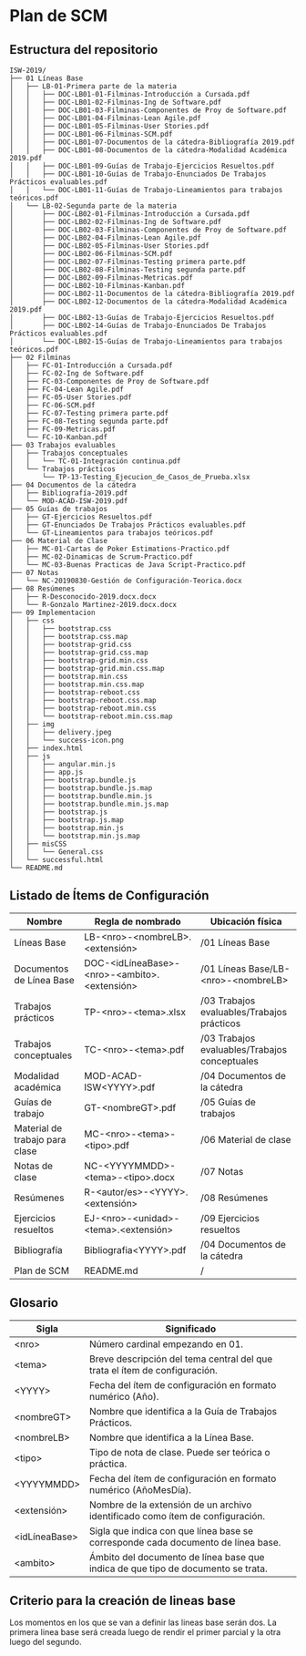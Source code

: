 # Plan de SCM

## Estructura del repositorio

```
ISW-2019/
├── 01 Líneas Base
│   ├── LB-01-Primera parte de la materia
│   │   ├── DOC-LB01-01-Filminas-Introducción a Cursada.pdf
│   │   ├── DOC-LB01-02-Filminas-Ing de Software.pdf
│   │   ├── DOC-LB01-03-Filminas-Componentes de Proy de Software.pdf
│   │   ├── DOC-LB01-04-Filminas-Lean Agile.pdf
│   │   ├── DOC-LB01-05-Filminas-User Stories.pdf
│   │   ├── DOC-LB01-06-Filminas-SCM.pdf
│   │   ├── DOC-LB01-07-Documentos de la cátedra-Bibliografía 2019.pdf
│   │   ├── DOC-LB01-08-Documentos de la cátedra-Modalidad Académica 2019.pdf
│   │   ├── DOC-LB01-09-Guías de Trabajo-Ejercicios Resueltos.pdf
│   │   ├── DOC-LB01-10-Guías de Trabajo-Enunciados De Trabajos Prácticos evaluables.pdf
│   │   └── DOC-LB01-11-Guías de Trabajo-Lineamientos para trabajos teóricos.pdf
│   └── LB-02-Segunda parte de la materia
│       ├── DOC-LB02-01-Filminas-Introducción a Cursada.pdf
│       ├── DOC-LB02-02-Filminas-Ing de Software.pdf
│       ├── DOC-LB02-03-Filminas-Componentes de Proy de Software.pdf
│       ├── DOC-LB02-04-Filminas-Lean Agile.pdf
│       ├── DOC-LB02-05-Filminas-User Stories.pdf
│       ├── DOC-LB02-06-Filminas-SCM.pdf
│       ├── DOC-LB02-07-Filminas-Testing primera parte.pdf
│       ├── DOC-LB02-08-Filminas-Testing segunda parte.pdf
│       ├── DOC-LB02-09-Filminas-Metricas.pdf
│       ├── DOC-LB02-10-Filminas-Kanban.pdf
│       ├── DOC-LB02-11-Documentos de la cátedra-Bibliografía 2019.pdf
│       ├── DOC-LB02-12-Documentos de la cátedra-Modalidad Académica 2019.pdf
│       ├── DOC-LB02-13-Guías de Trabajo-Ejercicios Resueltos.pdf
│       ├── DOC-LB02-14-Guías de Trabajo-Enunciados De Trabajos Prácticos evaluables.pdf
│       └── DOC-LB02-15-Guías de Trabajo-Lineamientos para trabajos teóricos.pdf
├── 02 Filminas
│   ├── FC-01-Introducción a Cursada.pdf
│   ├── FC-02-Ing de Software.pdf
│   ├── FC-03-Componentes de Proy de Software.pdf
│   ├── FC-04-Lean Agile.pdf
│   ├── FC-05-User Stories.pdf
│   ├── FC-06-SCM.pdf
│   ├── FC-07-Testing primera parte.pdf
│   ├── FC-08-Testing segunda parte.pdf
│   ├── FC-09-Metricas.pdf
│   └── FC-10-Kanban.pdf
├── 03 Trabajos evaluables
│   ├── Trabajos conceptuales
│   │   └── TC-01-Integración continua.pdf
│   └── Trabajos prácticos
│       └── TP-13-Testing_Ejecucion_de_Casos_de_Prueba.xlsx
├── 04 Documentos de la cátedra
│   ├── Bibliografía-2019.pdf
│   └── MOD-ACAD-ISW-2019.pdf
├── 05 Guías de trabajos
│   ├── GT-Ejercicios Resueltos.pdf
│   ├── GT-Enunciados De Trabajos Prácticos evaluables.pdf
│   └── GT-Lineamientos para trabajos teóricos.pdf
├── 06 Material de Clase
│   ├── MC-01-Cartas de Poker Estimations-Practico.pdf
│   ├── MC-02-Dinamicas de Scrum-Practico.pdf
│   └── MC-03-Buenas Practicas de Java Script-Practico.pdf
├── 07 Notas
│   └── NC-20190830-Gestión de Configuración-Teorica.docx
├── 08 Resúmenes
│   ├── R-Desconocido-2019.docx.docx
│   └── R-Gonzalo Martinez-2019.docx.docx
├── 09 Implementacion
│   ├── css
│   │   ├── bootstrap.css
│   │   ├── bootstrap.css.map
│   │   ├── bootstrap-grid.css
│   │   ├── bootstrap-grid.css.map
│   │   ├── bootstrap-grid.min.css
│   │   ├── bootstrap-grid.min.css.map
│   │   ├── bootstrap.min.css
│   │   ├── bootstrap.min.css.map
│   │   ├── bootstrap-reboot.css
│   │   ├── bootstrap-reboot.css.map
│   │   ├── bootstrap-reboot.min.css
│   │   └── bootstrap-reboot.min.css.map
│   ├── img
│   │   ├── delivery.jpeg
│   │   └── success-icon.png
│   ├── index.html
│   ├── js
│   │   ├── angular.min.js
│   │   ├── app.js
│   │   ├── bootstrap.bundle.js
│   │   ├── bootstrap.bundle.js.map
│   │   ├── bootstrap.bundle.min.js
│   │   ├── bootstrap.bundle.min.js.map
│   │   ├── bootstrap.js
│   │   ├── bootstrap.js.map
│   │   ├── bootstrap.min.js
│   │   └── bootstrap.min.js.map
│   ├── misCSS
│   │   └── General.css
│   └── successful.html
└── README.md
```

## Listado de Ítems de Configuración

| Nombre                         | Regla de nombrado                                           | Ubicación física                              |
| ------------------------------ | ------------------------------------------------------------|-----------------------------------------------|
| Líneas Base                    | LB-\<nro\>-\<nombreLB\>.\<extensión\>                       | /01 Líneas Base                               |
| Documentos de Línea Base       | DOC-\<idLíneaBase\>-\<nro\>-\<ambito\>.\<extensión\>        | /01 Líneas Base/LB-\<nro\>-\<nombreLB\>       || Filminas de clases             | FC-\<nro\>-\<tema\>.pdf                                     | /02 Filminas                                  |
| Trabajos prácticos             | TP-\<nro\>-\<tema\>.xlsx                                    | /03 Trabajos evaluables/Trabajos prácticos    |
| Trabajos conceptuales          | TC-\<nro\>-\<tema\>.pdf                                     | /03 Trabajos evaluables/Trabajos conceptuales |
| Modalidad académica            | MOD-ACAD-ISW\<YYYY\>.pdf                                    | /04 Documentos de la cátedra                  |
| Guías de trabajo               | GT-\<nombreGT\>.pdf                                         | /05 Guías de trabajos                         |
| Material de trabajo para clase | MC-\<nro\>-\<tema\>-\<tipo\>.pdf                            | /06 Material de clase                         |
| Notas de clase                 | NC-\<YYYYMMDD\>-\<tema\>-\<tipo\>.docx                      | /07 Notas                                     |
| Resúmenes                      | R-\<autor/es\>-\<YYYY\>.\<extensión\>                       | /08 Resúmenes                                 |
| Ejercicios resueltos           | EJ-\<nro\>-\<unidad\>-\<tema\>.\<extensión\>                | /09 Ejercicios resueltos                      |
| Bibliografía                   | Bibliografia\<YYYY\>.pdf                                    | /04 Documentos de la cátedra                  |
| Plan de SCM                    | README.md                                                   | /                                             |

## Glosario

| Sigla           | Significado                                                                      |
| --------------- | ---------------------------------------------------------------------------------|
| \<nro\>         | Número cardinal empezando en 01.                                                 |
| \<tema\>        | Breve descripción del tema central del que trata el ítem de configuración.       |
| \<YYYY\>        | Fecha del ítem de configuración en formato numérico (Año).                       |
| \<nombreGT\>    | Nombre que identifica a la Guía de Trabajos Prácticos.                           |
| \<nombreLB\>    | Nombre que identifica a la Línea Base.                                           |
| \<tipo\>        | Tipo de nota de clase. Puede ser teórica o práctica.                             |
| \<YYYYMMDD\>    | Fecha del ítem de configuración en formato numérico (AñoMesDía).                 |
| \<extensión\>   | Nombre de la extensión de un archivo identificado como ítem de configuración.    |
| \<idLíneaBase\> | Sigla que indica con que línea base se corresponde cada documento de línea base. |
| \<ambito\>      | Ámbito del documento de línea base que indica de que tipo de documento se trata. |

## Criterio para la creación de lineas base

Los momentos en los que se van a definir las lineas base serán dos. La primera linea base será creada luego de rendir el primer parcial y la otra luego del segundo.
